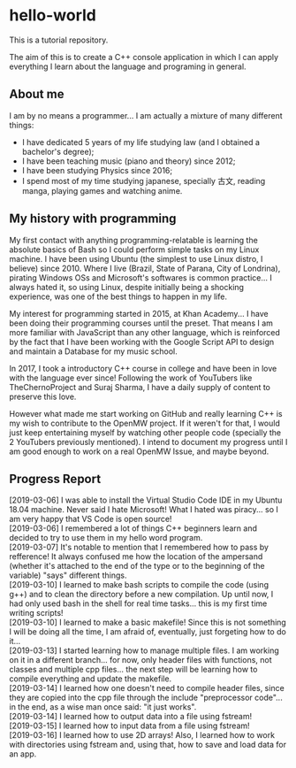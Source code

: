 # hello-world

This is a tutorial repository.

The aim of this is to create a C++ console application in which I can apply everything I learn about the language and programing in general.

## About me

I am by no means a programmer... I am actually a mixture of many different things:  
- I have dedicated 5 years of my life studying law (and I obtained a bachelor's degree);
- I have been teaching music (piano and theory) since 2012;
- I have been studying Physics since 2016;
- I spend most of my time studying japanese, specially 古文, reading manga, playing games and watching anime.

## My history with programming

My first contact with anything programming-relatable is learning the absolute basics of Bash so I could perform simple tasks on my Linux machine. I have been using Ubuntu (the simplest to use Linux distro, I believe) since 2010. Where I live (Brazil, State of Parana, City of Londrina), pirating Windows OSs and Microsoft's softwares is common practice... I always hated it, so using Linux, despite initially being a shocking experience, was one of the best things to happen in my life.

My interest for programming started in 2015, at Khan Academy... I have been doing their programming courses until the preset. That means I am more familiar with JavaScript than any other language, which is reinforced by the fact that I have been working with the Google Script API to design and maintain a Database for my music school.

In 2017, I took a introductory C++ course in college and have been in love with the language ever since! Following the work of YouTubers like TheChernoProject and Suraj Sharma, I have a daily supply of content to preserve this love.

However what made me start working on GitHub and really learning C++ is my wish to contribute to the OpenMW project. If it weren't for that, I would just keep entertaining myself by watching other people code (specially the 2 YouTubers previously mentioned). I intend to document my progress until I am good enough to work on a real OpenMW Issue, and maybe beyond.

## Progress Report
[2019-03-06] I was able to install the Virtual Studio Code IDE in my Ubuntu 18.04 machine. Never said I hate Microsoft! What I hated was piracy... so I am very happy that VS Code is open source!  
[2019-03-06] I remembered a lot of things C++ beginners learn and decided to try to use them in my hello word program.  
[2019-03-07] It's notable to mention that I remembered how to pass by refference! It always confused me how the location of the ampersand (whether it's attached to the end of the type or to the beginning of the variable) "says" different things.  
[2019-03-10] I learned to make bash scripts to compile the code (using g++) and to clean the directory before a new compilation. Up until now, I had only used bash in the shell for real time tasks... this is my first time writing scripts!  
[2019-03-10] I learned to make a basic makefile! Since this is not something I will be doing all the time, I am afraid of, eventually, just forgeting how to do it...  
[2019-03-13] I started learning how to manage multiple files. I am working on it in a different branch... for now, only header files with functions, not classes and multiple cpp files... the next step will be learning how to compile everything and update the makefile.  
[2019-03-14] I learned how one doesn't need to compile header files, since they are copied into the cpp file through the include "preprocessor code"... in the end, as a wise man once said: "it just works".  
[2019-03-14] I learned how to output data into a file using fstream!  
[2019-03-15] I learned how to input data from a file using fstream!  
[2019-03-16] I learned how to use 2D arrays! Also, I learned how to work with directories using fstream and, using that, how to save and load data for an app.
